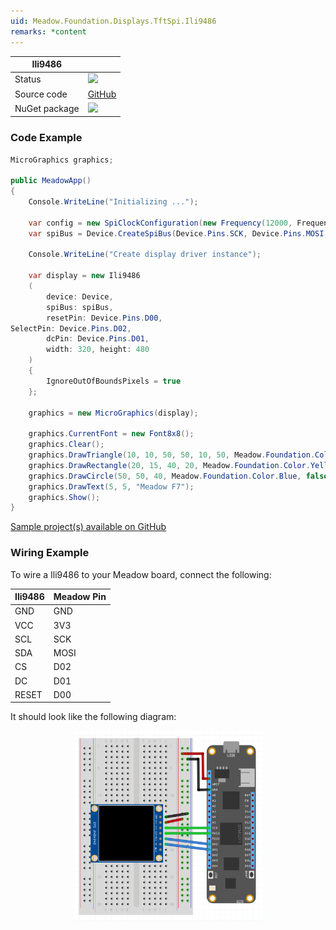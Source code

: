 ```yaml
---
uid: Meadow.Foundation.Displays.TftSpi.Ili9486
remarks: *content
---
```


| Ili9486 | |
|--------|--------|
| Status | <img src="https://img.shields.io/badge/Working-brightgreen" style="width: auto; height: -webkit-fill-available;" /> |
| Source code | [GitHub](https://github.com/WildernessLabs/Meadow.Foundation/tree/master/Source/Meadow.Foundation.Peripherals/Displays.TftSpi.Ili9486) |
| NuGet package | <a href="https://www.nuget.org/packages/Meadow.Foundation.Displays.TftSpi/" target="_blank"><img src="https://img.shields.io/nuget/v/Meadow.Foundation.Displays.TftSpi.svg?label=Meadow.Foundation.Displays.TftSpi" /></a> |

### Code Example

```csharp
MicroGraphics graphics;

public MeadowApp()
{
    Console.WriteLine("Initializing ...");

    var config = new SpiClockConfiguration(new Frequency(12000, Frequency.UnitType.Kilohertz), SpiClockConfiguration.Mode.Mode0);
    var spiBus = Device.CreateSpiBus(Device.Pins.SCK, Device.Pins.MOSI, Device.Pins.MISO, config);

    Console.WriteLine("Create display driver instance");

    var display = new Ili9486
    (
        device: Device, 
        spiBus: spiBus,
        resetPin: Device.Pins.D00,
SelectPin: Device.Pins.D02,
        dcPin: Device.Pins.D01,
        width: 320, height: 480
    )
    {
        IgnoreOutOfBoundsPixels = true
    };

    graphics = new MicroGraphics(display);

    graphics.CurrentFont = new Font8x8();
    graphics.Clear();
    graphics.DrawTriangle(10, 10, 50, 50, 10, 50, Meadow.Foundation.Color.Red);
    graphics.DrawRectangle(20, 15, 40, 20, Meadow.Foundation.Color.Yellow, false);
    graphics.DrawCircle(50, 50, 40, Meadow.Foundation.Color.Blue, false);
    graphics.DrawText(5, 5, "Meadow F7");
    graphics.Show();
}

```

[Sample project(s) available on GitHub](https://github.com/WildernessLabs/Meadow.Foundation/tree/master/Source/Meadow.Foundation.Peripherals/Displays.TftSpi.Ili9486/Samples/Displays.TftSpi.Ili9486_Sample)

### Wiring Example

 To wire a Ili9486 to your Meadow board, connect the following:

| Ili9486 | Meadow Pin |
|---------|------------|
| GND     | GND        |
| VCC     | 3V3        |
| SCL     | SCK        |
| SDA     | MOSI       |
| CS      | D02        |
| DC      | D01        |
| RESET   | D00        |

It should look like the following diagram:

<img src="../../API_Assets/Meadow.Foundation.Displays.Tft.Ili9486/Ili9486_Fritzing.png" 
    style="width: 60%; display: block; margin-left: auto; margin-right: auto;" />





